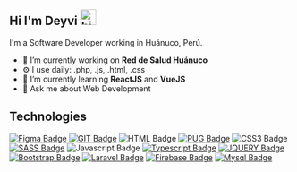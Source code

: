 ## Hi I'm Deyvi <img src="https://user-images.githubusercontent.com/1303154/88677602-1635ba80-d120-11ea-84d8-d263ba5fc3c0.gif" width="28px" alt="hi">

I'm a Software Developer working in Huánuco, Perú.

- 🔭 I’m currently working on **Red de Salud Huánuco**
- ⚙ I use daily: .php, .js, .html, .css
- 🌱 I’m currently learning **ReactJS** and **VueJS**
- 💬 Ask me about Web Development

## Technologies

[![Figma Badge](https://img.shields.io/badge/-Figma-5551ff?style=for-the-badge&labelColor=white&logo=figma&logoColor=5551ff)](https://www.figma.com/)
[![GIT Badge](https://img.shields.io/badge/-GIT-F05032?style=for-the-badge&labelColor=white&logo=git&logoColor=F05032)](https://git-scm.com/)
![HTML Badge](https://img.shields.io/badge/-HTML5-F16529?style=for-the-badge&labelColor=white&logo=html5&logoColor=F16529)
[![PUG Badge](https://img.shields.io/badge/-PUG-A86454?style=for-the-badge&labelColor=white&logo=pug&logoColor=A86454)](https://pugjs.org/api/getting-started.html)
![CSS3 Badge](https://img.shields.io/badge/-CSS3-1572B6?style=for-the-badge&labelColor=white&logo=css3&logoColor=1572B6)
[![SASS Badge](https://img.shields.io/badge/-SASS-CF649A?style=for-the-badge&labelColor=white&logo=sass&logoColor=CF649A)](https://sass-lang.com/)
![Javascript Badge](https://img.shields.io/badge/-Javascript-F0DB4F?style=for-the-badge&labelColor=white&logo=javascript&logoColor=F0DB4F)
[![Typescript Badge](https://img.shields.io/badge/-Typescript-007acc?style=for-the-badge&labelColor=white&logo=typescript&logoColor=007acc)](https://www.typescriptlang.org/)
[![JQUERY Badge](https://img.shields.io/badge/-JQUERY-007acc?style=for-the-badge&labelColor=white&logo=jquery&logoColor=007acc)](https://jquery.com/)
[![Bootstrap Badge](https://img.shields.io/badge/-Bootstrap-7C12FA?style=for-the-badge&labelColor=white&logo=bootstrap&logoColor=7C12FA)](https://getbootstrap.com/)
[![Laravel Badge](https://img.shields.io/badge/-Laravel-E72A15?style=for-the-badge&labelColor=white&logo=laravel&logoColor=E72A15)](https://laravel.com/)
[![Firebase Badge](https://img.shields.io/badge/-Firebase-ffca28?style=for-the-badge&labelColor=white&logo=firebase&logoColor=ffca28)](https://firebase.google.com/)
[![Mysql Badge](https://img.shields.io/badge/-MYSQL-00618B?style=for-the-badge&labelColor=white&logo=mysql&logoColor=00618B)](https://www.mysql.com/)
